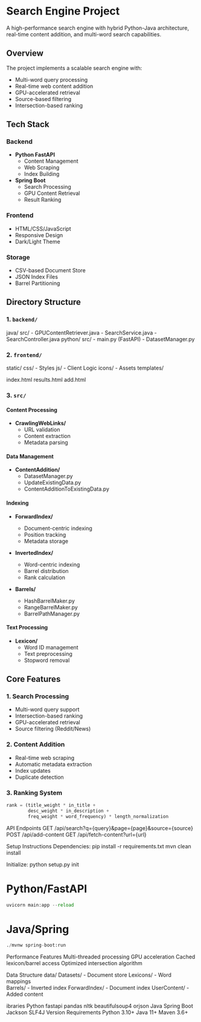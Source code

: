 # Search Engine Project

A high-performance search engine with hybrid Python-Java architecture, real-time content addition, and multi-word search capabilities.

## Overview

The project implements a scalable search engine with:
- Multi-word query processing
- Real-time web content addition
- GPU-accelerated retrieval
- Source-based filtering
- Intersection-based ranking

## Tech Stack

### Backend
- **Python FastAPI**
  - Content Management
  - Web Scraping
  - Index Building
- **Spring Boot** 
  - Search Processing
  - GPU Content Retrieval
  - Result Ranking

### Frontend
- HTML/CSS/JavaScript
- Responsive Design
- Dark/Light Theme

### Storage
- CSV-based Document Store
- JSON Index Files
- Barrel Partitioning

## Directory Structure

### 1. `backend/`
java/ src/ - GPUContentRetriever.java - SearchService.java - SearchController.java python/ src/ - main.py (FastAPI) - DatasetManager.py


### 2. `frontend/`
static/ css/ - Styles js/ - Client Logic icons/ - Assets templates/

index.html
results.html
add.html


### 3. `src/`

#### Content Processing
- **CrawlingWebLinks/**
  - URL validation
  - Content extraction
  - Metadata parsing

#### Data Management  
- **ContentAddition/**
  - DatasetManager.py
  - UpdateExistingData.py
  - ContentAdditionToExistingData.py

#### Indexing
- **ForwardIndex/**
  - Document-centric indexing
  - Position tracking
  - Metadata storage

- **InvertedIndex/**
  - Word-centric indexing
  - Barrel distribution
  - Rank calculation

- **Barrels/**
  - HashBarrelMaker.py
  - RangeBarrelMaker.py
  - BarrelPathManager.py

#### Text Processing
- **Lexicon/**
  - Word ID management
  - Text preprocessing
  - Stopword removal

## Core Features

### 1. Search Processing
- Multi-word query support
- Intersection-based ranking
- GPU-accelerated retrieval
- Source filtering (Reddit/News)

### 2. Content Addition
- Real-time web scraping
- Automatic metadata extraction
- Index updates
- Duplicate detection

### 3. Ranking System
```python
rank = (title_weight * in_title + 
        desc_weight * in_description +
        freq_weight * word_frequency) * length_normalization 
```

API Endpoints
GET  /api/search?q={query}&page={page}&source={source}
POST /api/add-content
GET  /api/fetch-content?url={url}

Setup Instructions
Dependencies:
pip install -r requirements.txt
mvn clean install


Initialize:
python setup.py init
# Python/FastAPI
```python
uvicorn main:app --reload
```

# Java/Spring
```python
./mvnw spring-boot:run
```

Performance Features
Multi-threaded processing
GPU acceleration
Cached lexicon/barrel access
Optimized intersection algorithm


Data Structure
data/
  Datasets/ - Document store
  Lexicons/ - Word mappings  
  Barrels/ - Inverted index
  ForwardIndex/ - Document index
  UserContent/ - Added content


ibraries
Python
fastapi
pandas
nltk
beautifulsoup4
orjson
Java
Spring Boot
Jackson
SLF4J
Version Requirements
Python 3.10+
Java 11+
Maven 3.6+
